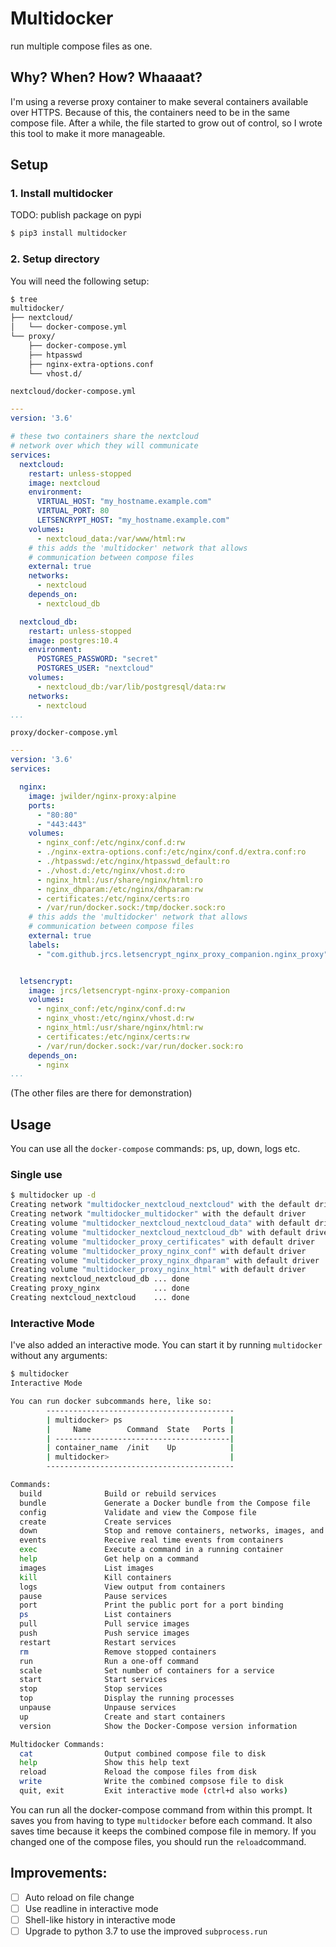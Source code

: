 # Multidocker
run multiple compose files as one.

## Why? When? How? Whaaaat?
I'm using a reverse proxy container to make several containers available over HTTPS.
Because of this, the containers need to be in the same compose file.
After a while, the file started to grow out of control, so I wrote this tool to make it more manageable.


## Setup
### 1. Install multidocker
TODO: publish package on pypi
```sh
$ pip3 install multidocker
```

### 2. Setup directory
You will need the following setup:
```sh
$ tree
multidocker/
├── nextcloud/
│   └── docker-compose.yml
└── proxy/
    ├── docker-compose.yml
    ├── htpasswd
    ├── nginx-extra-options.conf
    └── vhost.d/
```

`nextcloud/docker-compose.yml`
```yml
---
version: '3.6'

# these two containers share the nextcloud
# network over which they will communicate
services:
  nextcloud:
    restart: unless-stopped
    image: nextcloud
    environment:
      VIRTUAL_HOST: "my_hostname.example.com"
      VIRTUAL_PORT: 80
      LETSENCRYPT_HOST: "my_hostname.example.com"
    volumes:
      - nextcloud_data:/var/www/html:rw
    # this adds the 'multidocker' network that allows
    # communication between compose files
    external: true
    networks:
      - nextcloud
    depends_on:
      - nextcloud_db

  nextcloud_db:
    restart: unless-stopped
    image: postgres:10.4
    environment:
      POSTGRES_PASSWORD: "secret"
      POSTGRES_USER: "nextcloud"
    volumes:
      - nextcloud_db:/var/lib/postgresql/data:rw
    networks:
      - nextcloud
...
```

`proxy/docker-compose.yml`
```yml
---
version: '3.6'
services:

  nginx:
    image: jwilder/nginx-proxy:alpine
    ports:
      - "80:80"
      - "443:443"
    volumes:
      - nginx_conf:/etc/nginx/conf.d:rw
      - ./nginx-extra-options.conf:/etc/nginx/conf.d/extra.conf:ro
      - ./htpasswd:/etc/nginx/htpasswd_default:ro
      - ./vhost.d:/etc/nginx/vhost.d:ro
      - nginx_html:/usr/share/nginx/html:ro
      - nginx_dhparam:/etc/nginx/dhparam:rw
      - certificates:/etc/nginx/certs:ro
      - /var/run/docker.sock:/tmp/docker.sock:ro
    # this adds the 'multidocker' network that allows
    # communication between compose files
    external: true
    labels:
      - "com.github.jrcs.letsencrypt_nginx_proxy_companion.nginx_proxy"


  letsencrypt:
    image: jrcs/letsencrypt-nginx-proxy-companion
    volumes:
      - nginx_conf:/etc/nginx/conf.d:rw
      - nginx_vhost:/etc/nginx/vhost.d:rw
      - nginx_html:/usr/share/nginx/html:rw
      - certificates:/etc/nginx/certs:rw
      - /var/run/docker.sock:/var/run/docker.sock:ro
    depends_on:
      - nginx
...
```
(The other files are there for demonstration)

## Usage
You can use all the `docker-compose` commands: ps, up, down, logs etc.

### Single use
```sh
$ multidocker up -d
Creating network "multidocker_nextcloud_nextcloud" with the default driver
Creating network "multidocker_multidocker" with the default driver
Creating volume "multidocker_nextcloud_nextcloud_data" with default driver
Creating volume "multidocker_nextcloud_nextcloud_db" with default driver
Creating volume "multidocker_proxy_certificates" with default driver
Creating volume "multidocker_proxy_nginx_conf" with default driver
Creating volume "multidocker_proxy_nginx_dhparam" with default driver
Creating volume "multidocker_proxy_nginx_html" with default driver
Creating nextcloud_nextcloud_db ... done
Creating proxy_nginx            ... done
Creating nextcloud_nextcloud    ... done
```

### Interactive Mode
I've also added an interactive mode. You can start it by running `multidocker` without any arguments:
```sh
$ multidocker
Interactive Mode

You can run docker subcommands here, like so:
        ------------------------------------------
        | multidocker> ps                        |
        |     Name        Command  State   Ports |
        | ---------------------------------------|
        | container_name  /init    Up            |
        | multidocker>                           |
        ------------------------------------------

Commands:
  build              Build or rebuild services
  bundle             Generate a Docker bundle from the Compose file
  config             Validate and view the Compose file
  create             Create services
  down               Stop and remove containers, networks, images, and volumes
  events             Receive real time events from containers
  exec               Execute a command in a running container
  help               Get help on a command
  images             List images
  kill               Kill containers
  logs               View output from containers
  pause              Pause services
  port               Print the public port for a port binding
  ps                 List containers
  pull               Pull service images
  push               Push service images
  restart            Restart services
  rm                 Remove stopped containers
  run                Run a one-off command
  scale              Set number of containers for a service
  start              Start services
  stop               Stop services
  top                Display the running processes
  unpause            Unpause services
  up                 Create and start containers
  version            Show the Docker-Compose version information

Multidocker Commands:
  cat                Output combined compose file to disk
  help               Show this help text
  reload             Reload the compose files from disk
  write              Write the combined compsose file to disk
  quit, exit         Exit interactive mode (ctrl+d also works)
```
You can run all the docker-compose command from within this prompt. It saves you from having to type `multidocker` before each command.
It also saves time because it keeps the combined compose file in memory. If you changed one of the compose files, you should run the `reload`command.


## Improvements:
- [ ] Auto reload on file change
- [ ] Use readline in interactive mode
- [ ] Shell-like history in interactive mode
- [ ] Upgrade to python 3.7 to use the improved `subprocess.run`
